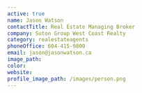 ```yaml
---
active: true
name: Jason Watson
contactTitle: Real Estate Managing Broker
company: Suton Group West Coast Realty
category: realestateagents
phoneOffice: 604-415-9800
email: jason@jasonwatson.ca
image_path:
color:
website:
profile_image_path: /images/person.png
---
```




